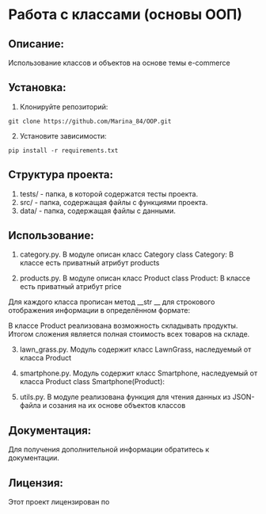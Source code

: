 # Работа с классами (основы OOП)

## Описание:
Использование классов и объектов на основе темы e-commerce

## Установка:
1. Клонируйте репозиторий:
```
git clone https://github.com/Marina_84/OOP.git
```
2. Установите зависимости:
```
pip install -r requirements.txt
```

## Структура проекта:
1. tests/ - папка, в которой содержатся тесты проекта.
2. src/ - папка, содержащая файлы с функциями проекта.
3. data/ - папка, содержащая файлы с данными.

## Использование:
1. category.py. В модуле описан класс Category
class Category:
   В классе есть приватный атрибут products

2. products.py. В модуле описан класс Product
class Product:
  В классе есть приватный атрибут price

Для каждого класса прописан метод __str __ для строкового отображения информации в определённом формате:

В классе Product реализована возможность складывать продукты. Итогом сложения является полная стоимость всех товаров на складе.

3. lawn_grass.py. Модуль содержит класс LawnGrass, наследуемый от класса Product

4. smartphone.py. Модуль содержит класс Smartphone, наследуемый от класса Product
class Smartphone(Product):
   
5. utils.py. В модуле реализована функция для чтения данных из JSON-файла и созания на их основе объектов классов

## Документация:
Для получения дополнительной информации обратитесь к документации.

## Лицензия:
Этот проект лицензирован по 
